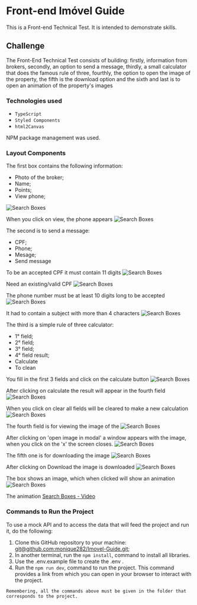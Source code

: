 # Front-end Imóvel Guide

This is a Front-end Technical Test. It is intended to demonstrate skills.

## Challenge

The Front-End Technical Test consists of building: firstly, information from brokers, secondly, an option to send a message, thirdly, a small calculator that does the famous rule of three, fourthly, the option to open the image of the property, the fifth is the download option and the sixth and last is to open an animation of the property's images

### Technologies used

- `TypeScript`
- `Styled Components`
- `html2Canvas`

NPM package management was used.

### Layout Components

The first box contains the following information:

- Photo of the broker;
- Name;
- Points;
- View phone;


![Search Boxes](https://imgur.com/KQGA7n1.png)


When you click on view, the phone appears
![Search Boxes](https://imgur.com/gekLYqN.png)


The second is to send a message:

- CPF;
- Phone;
- Mesage;
- Send message

To be an accepted CPF it must contain 11 digits
![Search Boxes](https://imgur.com/csKMo2T.png)


Need an existing/valid CPF
![Search Boxes](https://imgur.com/46KTIqd.png)


The phone number must be at least 10 digits long to be accepted
![Search Boxes](https://imgur.com/BcIqMJd.png)


It had to contain a subject with more than 4 characters
![Search Boxes](https://imgur.com/wKc0UuF.png)


The third is a simple rule of three calculator:

- 1° field;
- 2° field;
- 3° field;
- 4° field result;
- Calculate
- To clean

You fill in the first 3 fields and click on the calculate button
![Search Boxes](https://imgur.com/xPBEiG6.png)


After clicking on calculate the result will appear in the fourth field
![Search Boxes](https://imgur.com/eRZkEdm.png)


When you click on clear all fields will be cleared to make a new calculation
![Search Boxes](https://imgur.com/tcH1ss3.png)


The fourth field is for viewing the image of the
![Search Boxes](https://imgur.com/dquhttps://github.com/BeMobile/desafio-front-endVG2N.png)

After clicking on 'open image in modal' a window appears with the image, when you click on the 'x' the screen closes.
![Search Boxes](https://imgur.com/sBrjeLT.png)

The fifth one is for downloading the image
![Search Boxes](https://imgur.com/WPNJTq9.png)

After clicking on Download the image is downloaded
![Search Boxes](https://imgur.com/Sq06sps.png)

The box shows an image, which when clicked will show an animation
![Search Boxes](https://imgur.com/jHWnSUu.png)

The animation
[Search Boxes - Video](https://va.media.tumblr.com/tumblr_rj8vo6R1Sp1y8elyf_720.mp4)

### Commands to Run the Project


To use a mock API and to access the data that will feed the project and run it, do the following:

1. Clone this GitHub repository to your machine: [git@github.com:monique282/Imovel-Guide.git](https://github.com/monique282/Imovel-Guide);
2. In another terminal, run the `npm install`, command to install all libraries.
5. Use the .env.example file to create the .env .
6. Run the `npm run dev`, command to run the project. This command provides a link from which you can open in your browser to interact with the project.

```
Remembering, all the commands above must be given in the folder that corresponds to the project.
```
